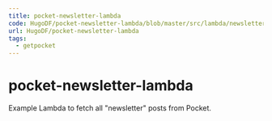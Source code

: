 ```yaml
---
title: pocket-newsletter-lambda
code: HugoDF/pocket-newsletter-lambda/blob/master/src/lambda/newsletter.js
url: HugoDF/pocket-newsletter-lambda
tags: 
  - getpocket
---
```


# pocket-newsletter-lambda

Example Lambda to fetch all &quot;newsletter&quot; posts from Pocket.

